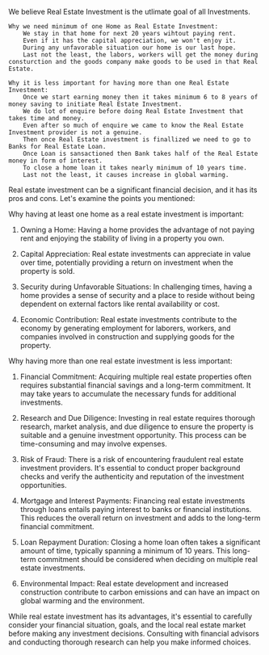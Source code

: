We believe Real Estate Investment is the utlimate goal of all Investments.

    Why we need minimum of one Home as Real Estate Investment:
        We stay in that home for next 20 years wihtout paying rent.
        Even if it has the capital appreciation, we won't enjoy it.
        During any unfavorable situation our home is our last hope.
        Last not the least, the labors, workers will get the money during consturction and the goods company make goods to be used in that Real Estate.

    Why it is less important for having more than one Real Estate Investment:
        Once we start earning money then it takes minimum 6 to 8 years of money saving to initiate Real Estate Investment.
        We do lot of enquire before doing Real Estate Investment that takes time and money.
        Even after so much of enquire we came to know the Real Estate Investment provider is not a genuine.
        Then once Real Estate investment is finallized we need to go to Banks for Real Estate Loan.
        Once Loan is sansactioned then Bank takes half of the Real Estate money in form of interest.
        To close a home loan it takes nearly minimum of 10 years time.
        Last not the least, it causes increase in global warming.



Real estate investment can be a significant financial decision, and it has its pros and cons. Let's examine the points you mentioned:

Why having at least one home as a real estate investment is important:

1. Owning a Home: Having a home provides the advantage of not paying rent and enjoying the stability of living in a property you own.

2. Capital Appreciation: Real estate investments can appreciate in value over time, potentially providing a return on investment when the property is sold.

3. Security during Unfavorable Situations: In challenging times, having a home provides a sense of security and a place to reside without being dependent on external factors like rental availability or cost.

4. Economic Contribution: Real estate investments contribute to the economy by generating employment for laborers, workers, and companies involved in construction and supplying goods for the property.

Why having more than one real estate investment is less important:

1. Financial Commitment: Acquiring multiple real estate properties often requires substantial financial savings and a long-term commitment. It may take years to accumulate the necessary funds for additional investments.

2. Research and Due Diligence: Investing in real estate requires thorough research, market analysis, and due diligence to ensure the property is suitable and a genuine investment opportunity. This process can be time-consuming and may involve expenses.

3. Risk of Fraud: There is a risk of encountering fraudulent real estate investment providers. It's essential to conduct proper background checks and verify the authenticity and reputation of the investment opportunities.

4. Mortgage and Interest Payments: Financing real estate investments through loans entails paying interest to banks or financial institutions. This reduces the overall return on investment and adds to the long-term financial commitment.

5. Loan Repayment Duration: Closing a home loan often takes a significant amount of time, typically spanning a minimum of 10 years. This long-term commitment should be considered when deciding on multiple real estate investments.

6. Environmental Impact: Real estate development and increased construction contribute to carbon emissions and can have an impact on global warming and the environment.

While real estate investment has its advantages, it's essential to carefully consider your financial situation, goals, and the local real estate market before making any investment decisions. Consulting with financial advisors and conducting thorough research can help you make informed choices.